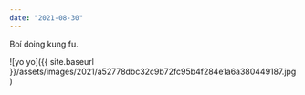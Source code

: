 ```yaml
---
date: "2021-08-30"
---
```


Boí doing kung fu.

![yo yo]({{ site.baseurl }}/assets/images/2021/a52778dbc32c9b72fc95b4f284e1a6a380449187.jpg)
